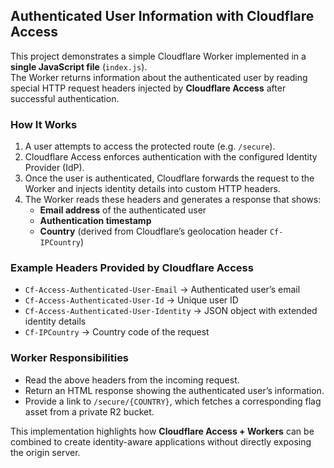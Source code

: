 ## Authenticated User Information with Cloudflare Access

This project demonstrates a simple Cloudflare Worker implemented in a **single JavaScript file** (`index.js`).  
The Worker returns information about the authenticated user by reading special HTTP request headers injected by **Cloudflare Access** after successful authentication.

### How It Works
1. A user attempts to access the protected route (e.g. `/secure`).  
2. Cloudflare Access enforces authentication with the configured Identity Provider (IdP).  
3. Once the user is authenticated, Cloudflare forwards the request to the Worker and injects identity details into custom HTTP headers.  
4. The Worker reads these headers and generates a response that shows:
   - **Email address** of the authenticated user  
   - **Authentication timestamp**  
   - **Country** (derived from Cloudflare’s geolocation header `Cf-IPCountry`)  

### Example Headers Provided by Cloudflare Access
- `Cf-Access-Authenticated-User-Email` → Authenticated user’s email  
- `Cf-Access-Authenticated-User-Id` → Unique user ID  
- `Cf-Access-Authenticated-User-Identity` → JSON object with extended identity details  
- `Cf-IPCountry` → Country code of the request  

### Worker Responsibilities
- Read the above headers from the incoming request.  
- Return an HTML response showing the authenticated user’s information.  
- Provide a link to `/secure/{COUNTRY}`, which fetches a corresponding flag asset from a private R2 bucket.  

This implementation highlights how **Cloudflare Access + Workers** can be combined to create identity-aware applications without directly exposing the origin server.
